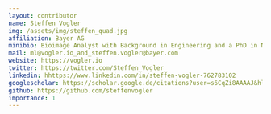 ```yaml
---
layout: contributor
name: Steffen Vogler
img: /assets/img/steffen_quad.jpg
affiliation: Bayer AG
minibio: Bioimage Analyst with Background in Engineering and a PhD in Neurobiology
mail: ml@vogler.io_and_steffen.vogler@bayer.com 
website: https://vogler.io
twitter: https://twitter.com/Steffen_Vogler_
linkedin: hhttps://www.linkedin.com/in/steffen-vogler-762783102
googlescholar: https://scholar.google.de/citations?user=s6CqZi8AAAAJ&hl=en
github: https://github.com/steffenvogler
importance: 1
---
```

